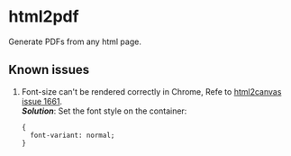 # html2pdf

Generate PDFs from any html page.

## Known issues

1. Font-size can't be rendered correctly in Chrome,  Refe to [html2canvas issue 1661](https://github.com/niklasvh/html2canvas/issues/1661).  
   ***Solution***: Set the font style on the container:

    ```.container  
    {  
      font-variant: normal;
    }
    ```
